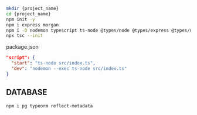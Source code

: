 ```bash
mkdir {project_name}
cd {project_name}
npm init -y
npm i express morgan
npm i -D nodemon typescript ts-node @types/node @types/express @types/morgan
npx tsc --init
```

package.json
```json
"script": {
  "start": "ts-node src/index.ts",
  "dev": "nodemon --exec ts-node src/index.ts"
}
```

## DATABASE
```bash
npm i pg typeorm reflect-metadata
```
